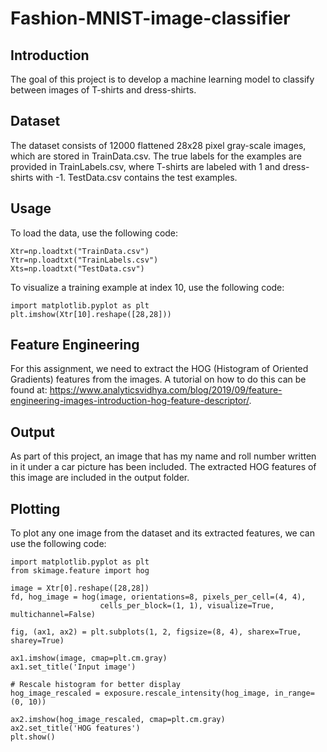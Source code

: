 # Fashion-MNIST-image-classifier

## Introduction
The goal of this project is to develop a machine learning model to classify between images of T-shirts and dress-shirts.

## Dataset
The dataset consists of 12000 flattened 28x28 pixel gray-scale images, which are stored in TrainData.csv. The true labels for the examples are provided in TrainLabels.csv, where T-shirts are labeled with 1 and dress-shirts with -1. TestData.csv contains the test examples.

## Usage
To load the data, use the following code:
```
Xtr=np.loadtxt("TrainData.csv")
Ytr=np.loadtxt("TrainLabels.csv")
Xts=np.loadtxt("TestData.csv")
```

To visualize a training example at index 10, use the following code:
```
import matplotlib.pyplot as plt
plt.imshow(Xtr[10].reshape([28,28]))
```

## Feature Engineering
For this assignment, we need to extract the HOG (Histogram of Oriented Gradients) features from the images. A tutorial on how to do this can be found at: https://www.analyticsvidhya.com/blog/2019/09/feature-engineering-images-introduction-hog-feature-descriptor/.

## Output
As part of this project, an image that has my name and roll number written in it under a car picture has been included. The extracted HOG features of this image are included in the output folder.

## Plotting
To plot any one image from the dataset and its extracted features, we can use the following code:
```
import matplotlib.pyplot as plt
from skimage.feature import hog

image = Xtr[0].reshape([28,28])
fd, hog_image = hog(image, orientations=8, pixels_per_cell=(4, 4),
                    cells_per_block=(1, 1), visualize=True, multichannel=False)

fig, (ax1, ax2) = plt.subplots(1, 2, figsize=(8, 4), sharex=True, sharey=True)

ax1.imshow(image, cmap=plt.cm.gray)
ax1.set_title('Input image')

# Rescale histogram for better display
hog_image_rescaled = exposure.rescale_intensity(hog_image, in_range=(0, 10))

ax2.imshow(hog_image_rescaled, cmap=plt.cm.gray)
ax2.set_title('HOG features')
plt.show()
```
